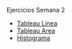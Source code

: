 Ejercicios Semana 2

* [Tableau Linea](https://erodera.github.io/infovis/s2/TableauLineas.html)
* [Tableau Area](https://erodera.github.io/infovis/s2/TableauArea.html)
* [Histograma](https://erodera.github.io/infovis/s2/histograma.html)
